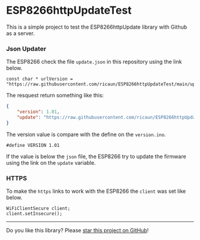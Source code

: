# ESP8266httpUpdateTest

This is a simple project to test the ESP8266httpUpdate library with Github as a server.

### Json Updater

The ESP8266 check the file `update.json` in this repository using the link below.

```arduino
const char * urlVersion = "https://raw.githubusercontent.com/ricaun/ESP8266httpUpdateTest/main/update.json";
```

The resquest return something like this:

```json
{
    "version": 1.01,
    "update": "https://raw.githubusercontent.com/ricaun/ESP8266httpUpdateTest/main/update_1.01.bin"
}
```

The version value is compare with the define on the `version.ino`.

```arduino
#define VERSION 1.01
```

If the value is below the `json` file, the ESP8266 try to update the firmware using the link on the `update` variable.


### HTTPS

To make the `https` links to work with the ESP8266 the `client` was set like below.

```arduino
WiFiClientSecure client;
client.setInsecure();
```

---

Do you like this library? Please [star this project on GitHub](https://github.com/ricaun/ESP8266httpUpdateTest/stargazers)!